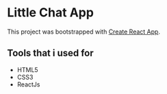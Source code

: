 # Little Chat App

This project was bootstrapped with [Create React App](https://github.com/facebook/create-react-app).

## Tools that i used for

- HTML5
- CSS3
- ReactJs


